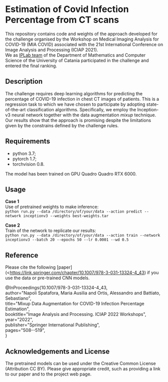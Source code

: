 # Estimation of Covid Infection Percentage from CT scans

This repository contains code and weights of the approach developed for the challenge organised by the Workshop on Medical Imaging Analysis for COVID-19 (MIA COVID) associated with the 21st International Conference on Image Analysis and Processing (ICIAP 2021).  
We as [IPLab team](https://iplab.dmi.unict.it/) of the Department of Mathematics and Computer Science of the University of Catania participated in the challenge and entered the final ranking.  

## Description
The challenge requires deep learning algorithms for predicting the percentage of COVID-19 infection in chest CT images of patients. This is a regression task to which we have chosen to participate by adopting state-of-the-art classification algorithms. Specifically, we employ the Inception-v3 neural network together with the data augmentation *mixup* technique. Our results show that the approach is promising despite the limitations given by the constrains defined by the challenge rules.

## Requirements
- python 3.7;
- pytorch 1.7;
- torchvision 0.8.  

The model has been trained on GPU Quadro Quadro RTX 6000.

## Usage
**Case 1**  
Use of pretrained weights to make inference:  
`python run.py --data /directory/of/your/data --action predict --network inceptionv3 --weights best-weights.tar`  

**Case 2**  
Train of the network to replicate our results:  
`python run.py --data /directory/of/your/data --action train --network inceptionv3 --batch 20 --epochs 50 --lr 0.0001 --wd 0.5`  

## Reference
Please cite the following [paper](<https://link.springer.com/chapter/10.1007/978-3-031-13324-4_43) if you use the data or pre-trained CNN models.  

@InProceedings{10.1007/978-3-031-13324-4_43,  
  author="Napoli Spatafora, Maria Ausilia and Ortis, Alessandro and Battiato, Sebastiano",  
  title="Mixup Data Augmentation for COVID-19 Infection Percentage Estimation",  
  booktitle="Image Analysis and Processing. ICIAP 2022 Workshops",  
  year="2022",  
  publisher="Springer International Publishing",  
  pages="508--519",  
}  

## Acknowledgements and License
The pretrained models can be used under the Creative Common License (Attribution CC BY). Please give appropriate credit, such as providing a link to our paper and to the project web page. 
